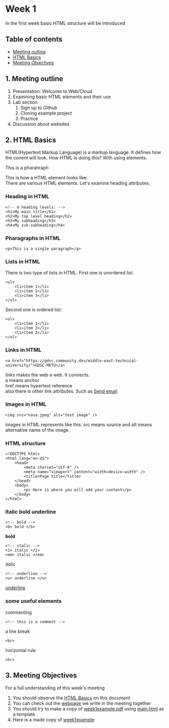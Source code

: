 # Week 1
In the first week basic HTML structure will be introduced
## Table of contents
- [Meeting outline](#outline)
- [HTML Basics](#Basics)
- [Meeting Objectives](#Objectives)

## 1. Meeting outline <span name="outline"></span>
1. Presentation: Welcome to Web/Cloud
2. Examining basic HTML elements and their use
3. Lab section
	1. Sign up to Github
	2. Cloning example project
	3. Practice
4. Discussion about websites

## 2. HTML Basics <span name="Basics"></span>
HTML(Hypertext Markup Language) is a markup language. It defines how the conent will look.
How HTML is doing this? With using elements.  
	<p> This is a pharahraph </p>
This is how a HTML element looks like.  
There are various HTML elements. Let's examine heading attributes.  
### Heading in HTML
	<!-- 4 heading levels: -->
	<h1>My main title</h1>
	<h2>My top level heading</h2>
	<h3>My subheading</h3>
	<h4>My sub-subheading</h4>
### Pharagraphs in HTML
	<p>This is a single paragraph</p>
### Lists in HTML
There is two type of lists in HTML. First one is unordered list.
	
	<ul>  
		<li>item 1</li>  
		<li>item 2</li>  
		<li>item 3</li>  
	</ul>  
	
Second one is ordered list:  

	<ol>
		<li>item 1</li>
		<li>item 2</li>
		<li>item 3</li>
	</ol>
	
### Links in HTML
	<a href="https://gdsc.community.dev/middle-east-technical-university/">GDSC-METU</a>
links makes the web a web. It connects.  
a means anchor  
href means hypertext reference  
also there is other link attributes. Such as
	<a href="mailto:abc@gmail.com">Send email</a>

### Images in HTML
	<img src="nasa.jpeg" alt="test image" />
images in HTML represents like this. src means source and alt means alternative name of the image.

### HTML structure
	<!DOCTYPE html>
	<html lang="en-US">
		<head>
			<meta charset="utf-8" />
			<meta name="viewport" content="width=device-width" />
			<title>Page title</title>
		</head>
		<body>
			<p> Here is where you will add your content</p>
		</body>
	</html>
### Italic bold underline

	<!-- bold -->
	<b> bold </b>
**bold**

	<!-- italic -->
	<i> italic </i>
	<em> italic </em>
	
<em> italic </em>  

	<!-- underline -->
	<u> underline </u>
<ins> underline </ins>

### some useful elements
commenting

	<!-- this is a comment -->	
a line break

	<br>
horizontal rule

	<hr>
	
## 3. Meeting Objectives <span name="Objectives"></span> 
For a full understanding of this week's meeting  
1) You should observe the [HTML Basics](#Basics) on this document
2) You can check out the [webpage](https://github.com/DSCMetu/WebCloudLessons/blob/main/week1/meeting_code.html) we write in the meeting together
3) You should try to make a copy of [week1example.pdf](https://github.com/DSCMetu/WebCloudLessons/blob/main/week1/week1example.pdf) using [main.html]() as a template
4) Here is a made copy of [week1example](https://github.com/DSCMetu/WebCloudLessons/blob/main/week1/week1Example.html)
